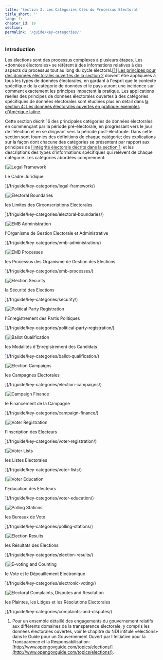 ```yaml
---
title: 'Section 3: Les Catégories Clés du Processus Electoral'
title_short: ''
lang: fr
chapter_id: 19
section: 
permalink: '/guide/key-categories/'
---
```


### Introduction

Les élections sont des processus complexes à plusieurs étapes. Les «données électorales» se réfèrent à des informations relatives à des aspects du processus tout au long du cycle électoral.[\[1\]](#footnote-1) [Les principes pour des données électorales ouvertes de la section 2](/fr/guide/principles/) doivent être appliquées à tous les types de données électorales, en gardant à l'esprit que le contexte spécifique de la catégorie de données et le pays auront une incidence sur comment exactement les principes impactent la pratique. Les applications réelles des principes de données électorales ouvertes à des catégories spécifiques de données électorales sont étudiées plus en détail dans [la section 4: Les données électorales ouvertes en pratique: exemples d'Amérique latine](/fr/guide/country-examples/).

Cette section décrit 16 des principales catégories de données électorales en commençant par la période pré-électorale, en progressant vers le jour de l'élection et en se dirigeant vers la période post-électorale. Dans cette section sont fournies des définitions de chaque catégorie; des explications sur la façon dont chacune des catégories se présentent par rapport aux principes de [l'intégrité électorale décrits dans la section 1](/fr/guide/electoral-integrity/); et les descriptions des types d'informations spécifiques qui relèvent de chaque catégorie. Les catégories abordées comprennent:

[![Legal Framework](/images/inventory/categories/legal-framework.png)

Le Cadre Juridique

](/fr/guide/key-categories/legal-framework/)

[![Electoral Boundaries](/images/inventory/categories/electoral-boundaries.png)

les Limites des Circonscriptions Electorales

](/fr/guide/key-categories/electoral-boundaries/)

[![EMB Administration](/images/inventory/categories/election-management-body-and-administration.png)

l'Organisme de Gestion Electorale et Administrative

](/fr/guide/key-categories/emb-administration/)

[![EMB Processes](/images/inventory/categories/election-management-body-processes.png)

les Processus des Organisme de Gestion des Elections

](/fr/guide/key-categories/emb-processes/)

[![Election Security](/images/inventory/categories/security.png)

la Sécurité des Elections

](/fr/guide/key-categories/security/)

[![Political Party Registration](/images/inventory/categories/political-party-registration.png)

l'Enregistrement des Partis Politiques

](/fr/guide/key-categories/political-party-registration/)

[![Ballot Qualification](/images/inventory/categories/ballot-qualification.png)

les Modalités d'Enregistrement des Candidats

](/fr/guide/key-categories/ballot-qualification/)

[![Election Campaigns](/images/inventory/categories/election-campaigns.png)

les Campagnes Electorales

](/fr/guide/key-categories/election-campaigns/)

[![Campaign Finance](/images/inventory/categories/campaign-finance.png)

le Financement de la Campagne

](/fr/guide/key-categories/campaign-finance/)

[![Voter Registration](/images/inventory/categories/voter-registration.png)

l'Inscription des Electeurs

](/fr/guide/key-categories/voter-registration/)

[![Voter Lists](/images/inventory/categories/voter-lists.png)

les Listes Electorales

](/fr/guide/key-categories/voter-lists/)

[![Voter Education](/images/inventory/categories/voter-education.png)

l'Education des Electeurs

](/fr/guide/key-categories/voter-education/)

[![Polling Stations](/images/inventory/categories/polling-stations.png)

les Bureaux de Vote

](/fr/guide/key-categories/polling-stations/)

[![Election Results](/images/inventory/categories/election-results-official-final.png)

les Résultats des Elections

](/fr/guide/key-categories/election-results/)

[![E-voting and Counting](/images/inventory/categories/electronic-voting.png)

le Vote et le Dépouillement Electronique

](/fr/guide/key-categories/electronic-voting/)

[![Electoral Complaints, Disputes and Resolution](/images/inventory/categories/electoral-complaints-and-disputes.png)

les Plaintes, les Litiges et les Résolutions Electorales

](/fr/guide/key-categories/complaints-and-disputes/)

1.  [](#reference-1)Pour un ensemble détaillé des engagements du gouvernement relatifs aux différents domaines de la transparence électorale, y compris les données électorales ouvertes, voir le chapitre du NDI intitulé «élections» dans le Guide pour un Gouvernement Ouvert par l'Initiative pour la Transparence et la Responsabilisation: [http://www.opengovguide.com/topics/elections/](http://www.opengovguide.com/topics/elections/).
